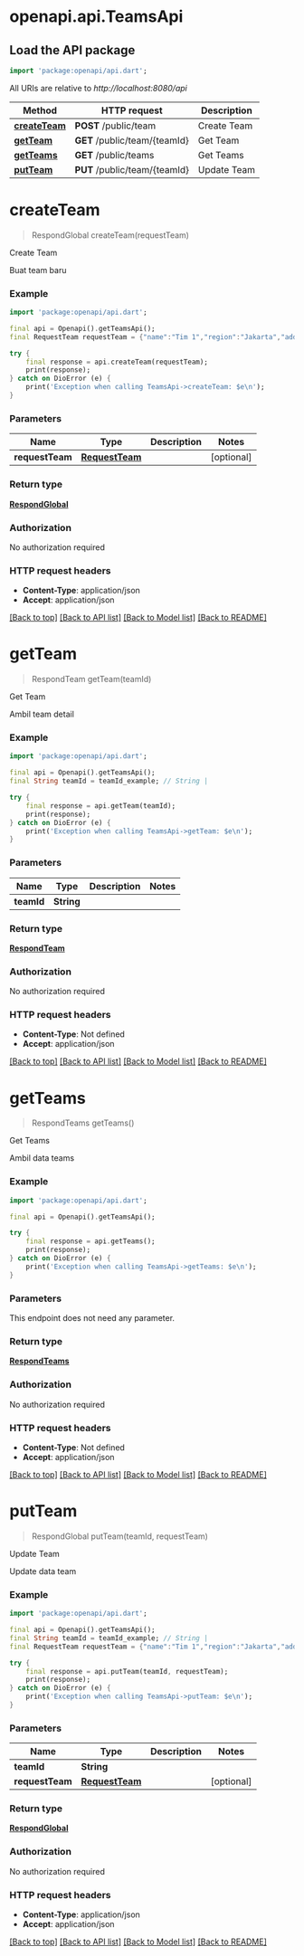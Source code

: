 # openapi.api.TeamsApi

## Load the API package
```dart
import 'package:openapi/api.dart';
```

All URIs are relative to *http://localhost:8080/api*

Method | HTTP request | Description
------------- | ------------- | -------------
[**createTeam**](TeamsApi.md#createteam) | **POST** /public/team | Create Team
[**getTeam**](TeamsApi.md#getteam) | **GET** /public/team/{teamId} | Get Team
[**getTeams**](TeamsApi.md#getteams) | **GET** /public/teams | Get Teams
[**putTeam**](TeamsApi.md#putteam) | **PUT** /public/team/{teamId} | Update Team


# **createTeam**
> RespondGlobal createTeam(requestTeam)

Create Team

Buat team baru

### Example
```dart
import 'package:openapi/api.dart';

final api = Openapi().getTeamsApi();
final RequestTeam requestTeam = {"name":"Tim 1","region":"Jakarta","address":"Jl Mayhe HR Edi Sukma"}; // RequestTeam | 

try {
    final response = api.createTeam(requestTeam);
    print(response);
} catch on DioError (e) {
    print('Exception when calling TeamsApi->createTeam: $e\n');
}
```

### Parameters

Name | Type | Description  | Notes
------------- | ------------- | ------------- | -------------
 **requestTeam** | [**RequestTeam**](RequestTeam.md)|  | [optional] 

### Return type

[**RespondGlobal**](RespondGlobal.md)

### Authorization

No authorization required

### HTTP request headers

 - **Content-Type**: application/json
 - **Accept**: application/json

[[Back to top]](#) [[Back to API list]](../README.md#documentation-for-api-endpoints) [[Back to Model list]](../README.md#documentation-for-models) [[Back to README]](../README.md)

# **getTeam**
> RespondTeam getTeam(teamId)

Get Team

Ambil team detail

### Example
```dart
import 'package:openapi/api.dart';

final api = Openapi().getTeamsApi();
final String teamId = teamId_example; // String | 

try {
    final response = api.getTeam(teamId);
    print(response);
} catch on DioError (e) {
    print('Exception when calling TeamsApi->getTeam: $e\n');
}
```

### Parameters

Name | Type | Description  | Notes
------------- | ------------- | ------------- | -------------
 **teamId** | **String**|  | 

### Return type

[**RespondTeam**](RespondTeam.md)

### Authorization

No authorization required

### HTTP request headers

 - **Content-Type**: Not defined
 - **Accept**: application/json

[[Back to top]](#) [[Back to API list]](../README.md#documentation-for-api-endpoints) [[Back to Model list]](../README.md#documentation-for-models) [[Back to README]](../README.md)

# **getTeams**
> RespondTeams getTeams()

Get Teams

Ambil data teams

### Example
```dart
import 'package:openapi/api.dart';

final api = Openapi().getTeamsApi();

try {
    final response = api.getTeams();
    print(response);
} catch on DioError (e) {
    print('Exception when calling TeamsApi->getTeams: $e\n');
}
```

### Parameters
This endpoint does not need any parameter.

### Return type

[**RespondTeams**](RespondTeams.md)

### Authorization

No authorization required

### HTTP request headers

 - **Content-Type**: Not defined
 - **Accept**: application/json

[[Back to top]](#) [[Back to API list]](../README.md#documentation-for-api-endpoints) [[Back to Model list]](../README.md#documentation-for-models) [[Back to README]](../README.md)

# **putTeam**
> RespondGlobal putTeam(teamId, requestTeam)

Update Team

Update data team

### Example
```dart
import 'package:openapi/api.dart';

final api = Openapi().getTeamsApi();
final String teamId = teamId_example; // String | 
final RequestTeam requestTeam = {"name":"Tim 1","region":"Jakarta","address":"Jl Mayhe HR Edi Sukma"}; // RequestTeam | 

try {
    final response = api.putTeam(teamId, requestTeam);
    print(response);
} catch on DioError (e) {
    print('Exception when calling TeamsApi->putTeam: $e\n');
}
```

### Parameters

Name | Type | Description  | Notes
------------- | ------------- | ------------- | -------------
 **teamId** | **String**|  | 
 **requestTeam** | [**RequestTeam**](RequestTeam.md)|  | [optional] 

### Return type

[**RespondGlobal**](RespondGlobal.md)

### Authorization

No authorization required

### HTTP request headers

 - **Content-Type**: application/json
 - **Accept**: application/json

[[Back to top]](#) [[Back to API list]](../README.md#documentation-for-api-endpoints) [[Back to Model list]](../README.md#documentation-for-models) [[Back to README]](../README.md)

